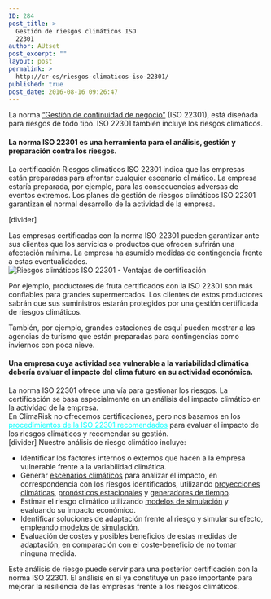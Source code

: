 ```yaml
---
ID: 284
post_title: >
  Gestión de riesgos climáticos ISO
  22301
author: AUtset
post_excerpt: ""
layout: post
permalink: >
  http://cr-es/riesgos-climaticos-iso-22301/
published: true
post_date: 2016-08-16 09:26:47
---
```

La norma <a href="https://www.iso.org/iso/home/store/catalogue_tc/catalogue_detail.htm?csnumber=50038" target="_blank" rel="noopener noreferrer">“Gestión de continuidad de negocio”</a> (ISO 22301), está diseñada para riesgos de todo tipo. ISO 22301 también incluye los riesgos climáticos.
<h4>La norma ISO 22301 es una herramienta para el análisis, gestión y preparación contra los riesgos.</h4>
<!--more-->

La certificación Riesgos climáticos ISO 22301 indica que las empresas están preparadas para afrontar cualquier escenario climático. La empresa estaría preparada, por ejemplo, para las consecuencias adversas de eventos extremos. Los planes de gestión de riesgos climáticos ISO 22301 garantizan el normal desarrollo de la actividad de la empresa.

[divider]
<div class="framed-box">Las empresas certificadas con la norma ISO 22301 pueden garantizar ante sus clientes que los servicios o productos que ofrecen sufrirán una afectación mínima. La empresa ha asumido medidas de contingencia frente a estas eventualidades.</div>
<div class="row">
<div class="col-md-4">
<img class="img-responsive img-rounded" title="Ventajas de certificación ISO 22301 frente a riesgos climáticos" src="https://www.newcontrol.com.pe/wp-content/uploads/2013/05/GestionContinuidadNegocio.jpg" alt="Riesgos climáticos ISO 22301 - Ventajas de certificación"></div>
<div class="col-md-8">

Por ejemplo, productores de fruta certificados con la ISO 22301 son más confiables para grandes supermercados. Los clientes de estos productores sabrán que sus suministros estarán protegidos por una gestión certificada de riesgos climáticos.

También, por ejemplo, grandes estaciones de esquí pueden mostrar a las agencias de turismo que están preparadas para contingencias como inviernos con poca nieve.

</div>
</div>
<h4>Una empresa cuya actividad sea vulnerable a la variabilidad climática debería evaluar el impacto del clima futuro en su actividad económica.</h4>
La norma ISO 22301 ofrece una vía para gestionar los riesgos. La certificación se basa especialmente en un análisis del impacto climático en la actividad de la empresa.
<div class="framed-box">En ClimaRisk no ofrecemos certificaciones, pero nos basamos en los <a style="color: cyan;" title="Utilizamos las recomendaciones de la consultora BSI" href="https://www.bsigroup.com/en-GB/forms/Adapting-to-Climate-Change-using-your-Business-Continuity-Management-System/" target="_blank" rel="noopener noreferrer">procedimientos de la ISO 22301 recomendados</a> para evaluar el impacto de los riesgos climáticos y recomendar su gestión.</div>
[divider]
Nuestro análisis de riesgo climático incluye:
<ul>
 	<li>Identificar los factores internos o externos que hacen a la empresa vulnerable frente a la variabilidad climática.</li>
 	<li>Generar <a href="https://es.climarisk.com/escenarios-climaticos/">escenarios climáticos</a> para analizar el impacto, en correspondencia con los riesgos identificados, utilizando <a href="https://es.climarisk.com/proyecciones-del-cambio-climatico/">proyecciones climáticas</a>, <a href="https://es.climarisk.com/pronosticos-estacionales/">pronósticos estacionales</a> y <a href="https://es.climarisk.com/generadores-de-tiempo/">generadores de tiempo</a>.</li>
 	<li>Estimar el riesgo climático utilizando <a href="https://es.climarisk.com/modelos-simulaciones-riesgo-climatico/">modelos de simulación</a> y evaluando su impacto económico.</li>
 	<li>Identificar soluciones de adaptación frente al riesgo y simular su efecto, empleando <a href="https://es.climarisk.com/modelos-simulaciones-riesgo-climatico/">modelos de simulación</a>.</li>
 	<li>Evaluación de costes y posibles beneficios de estas medidas de adaptación, en comparación con el coste-beneficio de no tomar ninguna medida.</li>
</ul>
<div class="framed-box">Este análisis de riesgo puede servir para una posterior certificación con la norma ISO 22301. El análisis en sí ya constituye un paso importante para mejorar la resiliencia de las empresas frente a los riesgos climáticos.</div>